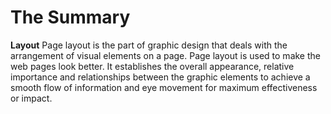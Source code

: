 # The Summary 
**Layout**
Page layout is the part of graphic design that deals with the arrangement of visual elements on a page.
Page layout is used to make the web pages look better. It establishes the overall appearance, relative importance
and relationships between the graphic elements to achieve a smooth flow of information and eye movement for maximum effectiveness or impact.
